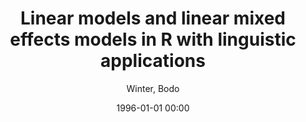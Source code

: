 ---
layout: post
title: Linear models and linear mixed effects models in R with linguistic applications

date: 1996-01-01 00:00
author: Winter, Bodo
year: 2013
---